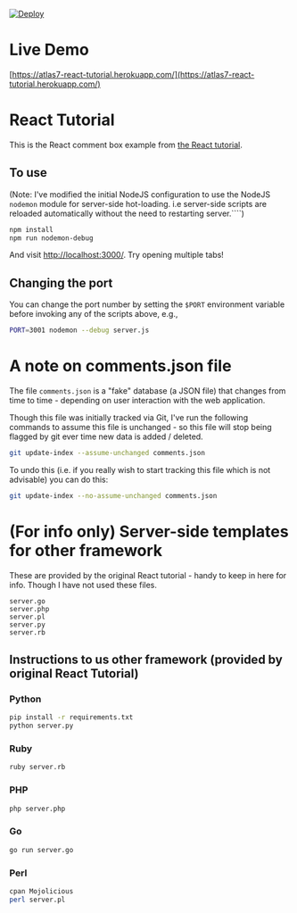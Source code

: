 [![Deploy](https://www.herokucdn.com/deploy/button.png)](https://heroku.com/deploy)

# Live Demo

[https://atlas7-react-tutorial.herokuapp.com/](https://atlas7-react-tutorial.herokuapp.com/)

# React Tutorial

This is the React comment box example from [the React tutorial](http://facebook.github.io/react/docs/tutorial.html).

## To use

(Note: I've modified the initial NodeJS configuration to use the NodeJS `nodemon` module for server-side hot-loading. i.e server-side scripts are reloaded automatically without the need to restarting server.````)

```.sh
npm install
npm run nodemon-debug
```

And visit <http://localhost:3000/>. Try opening multiple tabs!

## Changing the port

You can change the port number by setting the `$PORT` environment variable before invoking any of the scripts above, e.g.,

```sh
PORT=3001 nodemon --debug server.js
```

# A note on comments.json file

The file `comments.json` is a "fake" database (a JSON file) that changes from time to time - depending on user interaction with the web application.

Though this file was initially tracked via Git, I've run the following commands to assume this file is unchanged - so this file will stop being flagged by git ever time new data is added / deleted.

```.sh
git update-index --assume-unchanged comments.json
```

To undo this (i.e. if you really wish to start tracking this file which is not advisable) you can do this:

```.sh
git update-index --no-assume-unchanged comments.json
```

# (For info only) Server-side templates for other framework

These are provided by the original React tutorial - handy to keep in here for info. Though I have not used these files.

```
server.go
server.php
server.pl
server.py
server.rb
```

## Instructions to us other framework (provided by original React Tutorial)

### Python

```sh
pip install -r requirements.txt
python server.py
```

### Ruby
```sh
ruby server.rb
```

### PHP
```sh
php server.php
```

### Go
```sh
go run server.go
```

### Perl

```sh
cpan Mojolicious
perl server.pl
```